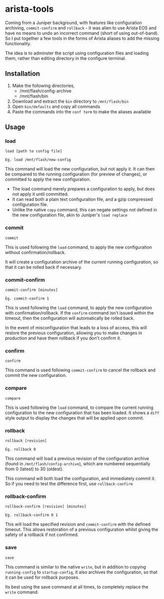# arista-tools

Coming from a Juniper background, with features like configuration archiving, `commit-confirm` and `rollback` - it was alien to use Arista EOS and have no means to undo an incorrect command (short of using out-of-band). So I put together a few tools in the forms of Arista aliases to add the missing functionality.

The idea is to adminster the script using configuration files and loading them, rather than editing directory in the configure terminal.

## Installation

 1. Make the following directories,
     - /mnt/flash/config-archive
     - /mnt/flash/bin
 1. Download and extract the `bin` directory to `/mnt/flash/bin`
 1. Open `bin/defaults` and copy all commands
 1. Paste the commands into the `conf term` to make the aliases available

## Usage

### load

    load [path to config file]

    Eg. load /mnt/flash/new-config

This command will load the new configuration, but not apply it. It can then be compared to the running configuration (for preview of changes), or committed to apply the new configuration.

 - The load command merely prepares a configuration to apply, but does not apply it until committed.
 - It can read both a plain text configuration file, and a gzip compressed configuration file.
 - Unlike the native `copy` command, this can negate settings not defined in the new configuration file, akin to Juniper's `load replace`

### commit

    commit

This is used following the `load` command, to apply the new configuration without confirmation/rollback.

It will create a configuration archive of the current running configuration, so that it can be rolled back if necessary.

### commit-confirm

    commit-confirm [minutes]

    Eg. commit-confirm 1

This is used following the `load` command, to apply the new configuration with confirmation/rollback. If the `confirm` command isn't issued within the timeout, then the configuration will automatically be rolled back.

In the event of misconfiguration that leads to a loss of access, this will restore the previous configuration, allowing you to make changes in production and have them rollback if you don't confirm it.

### confirm

    confirm

This command is used following `commit-confirm` to cancel the rollback and commit the new configuration.

### compare

    compare

This is used following the `load` command, to compare the current running configuration to the new configuration that has been loaded. It shows a `diff` style output to display the changes that will be applied upon commit.

### rollback

    rollback [revision]

    Eg. rollback 0

This command will load a previous revision of the configuration archive (found in `/mnt/flash/config-archive`), which are numbered sequentially from 0 (latest) to 30 (oldest).

This command will both load the configuration, and immediately commit it. So if you need to test the difference first, use `rollback-confirm`

### rollback-confirm

    rollback-confirm [revision] [minutes]

    Eg. rollback-confirm 0 1

This will load the specified revision and `commit-confirm` with the defined timeout. This allows restoration of a previous configuration whilst giving the safety of a rollback if not confirmed.

### save

    save

This command is similar to the native `write`, but in addition to copying `running-config` to `startup-config`, it also archives the configuration, so that it can be used for rollback purposes.

Its best using the save command at all times, to completely replace the `write` command.
